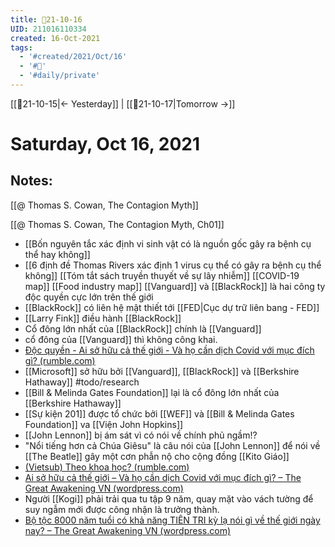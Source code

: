 ```yaml
---
title: 📝21-10-16
UID: 211016110334
created: 16-Oct-2021
tags:
  - '#created/2021/Oct/16'
  - '#📅'
  - '#daily/private'
---
```

[[📝21-10-15|<- Yesterday]] | [[📝21-10-17|Tomorrow ->]]
# Saturday, Oct 16, 2021

## Notes:
[[@ Thomas S. Cowan, The Contagion Myth]]

[[@ Thomas S. Cowan, The Contagion Myth, Ch01]]

- [[Bốn nguyên tắc xác định vi sinh vật có là nguồn gốc gây ra bệnh cụ thể hay không]]
- [[6 định đề Thomas Rivers xác định 1 virus cụ thể có gây ra bệnh cụ thể không]]
[[Tóm tắt sách truyền thuyết về sự lây nhiễm]]
[[COVID-19 map]]
[[Food industry map]]
[[Vanguard]] và [[BlackRock]] là hai công ty độc quyền cực lớn trên thế giới
- [[BlackRock]] có liên hệ mật thiết tới [[FED|Cục dự trữ liên bang - FED]]
- [[Larry Fink]] điều hành [[BlackRock]]
- Cổ đông lớn nhất của [[BlackRock]] chính là [[Vanguard]]
- cổ đông của [[Vanguard]] thì không công khai.
- [Độc quyền - Ai sở hữu cả thế giới - Và họ cần dịch Covid với mục đích gì? (rumble.com)](https://rumble.com/vlxj8f-c-quyn-ai-s-hu-c-th-gii-v-h-cn-dch-covid-vi-mc-ch-g.html)
- [[Microsoft]] sở hữu bởi [[Vanguard]], [[BlackRock]] và [[Berkshire Hathaway]] #todo/research 
- [[Bill & Melinda Gates Foundation]] lại là cổ đông lớn nhất của [[Berkshire Hathaway]] 
- [[Sự kiện 201]] được tổ chức bởi [[WEF]] và [[Bill & Melinda Gates Foundation]] va [[Viện John Hopkins]]
- [[John Lennon]] bị ám sát vì có nói về chính phủ ngầm!?
- "Nổi tiếng hơn cả Chúa Giêsu" là câu nói của [[John Lennon]] để nói về [[The Beatle]] gây một cơn phẫn nộ cho cộng đồng [[Kito Giáo]]
- [(Vietsub) Theo khoa học? (rumble.com)](https://rumble.com/vm1729-vietsub-theo-khoa-hc.html)
- [Ai sở hữu cả thế giới – Và họ cần dịch Covid với mục đích gì? – The Great Awakening VN (wordpress.com)](https://thegreatawakeningvn.wordpress.com/2021/09/02/ai-so-huu-ca-the-gioi-va-ho-can-dich-covid-voi-muc-dich-gi/)
- Người [[Kogi]] phải trải qua tu tập 9 năm, quay mặt vào vách tường để suy ngẫm mới được công nhận là trưởng thành.
- [Bộ tộc 8000 năm tuổi có khả năng TIÊN TRI kỳ lạ nói gì về thế giới ngày nay? – The Great Awakening VN (wordpress.com)](https://thegreatawakeningvn.wordpress.com/2021/06/17/bo-toc-8000-nam-tuoi-co-kha-nang-tien-tri-ky-la-noi-gi-ve-the-gioi-ngay-nay/)

